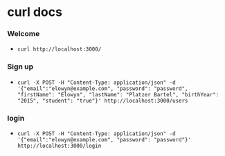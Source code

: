 # curl docs

### Welcome
* `curl http://localhost:3000/`

### Sign up
* `curl -X POST -H "Content-Type: application/json" -d '{"email":"elowyn@example.com", "password": "password", "firstName": "Elowyn", "lastName": "Platzer Bartel", "birthYear": "2015", "student": "true"}' http://localhost:3000/users`

### login
* `curl -X POST -H "Content-Type: application/json" -d '{"email":"elowyn@example.com", "password": "password"}' http://localhost:3000/login`
